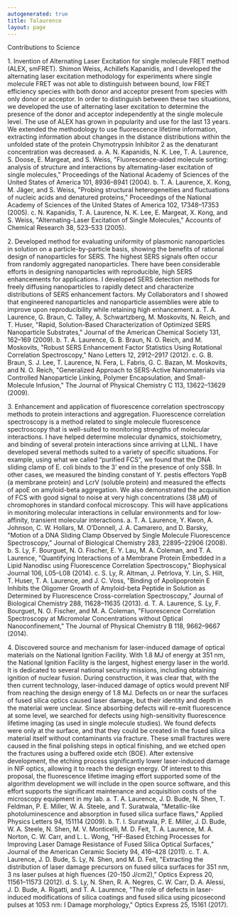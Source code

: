 ```yaml
---
autogenerated: true
title: Talaurence
layout: page
---
```


Contributions to Science

1\. Invention of Alternating Laser Excitation for single molecule FRET
method (ALEX, smFRET). Shimon Weiss, Achillefs Kapanidis, and I
developed the alternating laser excitation methodology for experiments
where single molecule FRET was not able to distinguish between bound,
low FRET efficiency species with both donor and acceptor present from
species with only donor or acceptor. In order to distinguish between
these two situations, we developed the use of alternating laser
excitation to determine the presence of the donor and acceptor
independently at the single molecule level. The use of ALEX has grown in
popularity and use for the last 13 years. We extended the methodology to
use fluorescence lifetime information, extracting information about
changes in the distance distributions within the unfolded state of the
protein Chymotrypsin Inhibitor 2 as the denaturant concentration was
decreased. a. A. N. Kapanidis, N. K. Lee, T. A. Laurence, S. Doose, E.
Margeat, and S. Weiss, "Fluorescence-aided molecule sorting: analysis of
structure and interactions by alternating-laser excitation of single
molecules," Proceedings of the National Academy of Sciences of the
United States of America 101, 8936–8941 (2004). b. T. A. Laurence, X.
Kong, M. Jäger, and S. Weiss, "Probing structural heterogeneities and
fluctuations of nucleic acids and denatured proteins," Proceedings of
the National Academy of Sciences of the United States of America 102,
17348–17353 (2005). c. N. Kapanidis, T. A. Laurence, N. K. Lee, E.
Margeat, X. Kong, and S. Weiss, "Alternating-Laser Excitation of Single
Molecules," Accounts of Chemical Research 38, 523–533 (2005).

2\. Developed method for evaluating uniformity of plasmonic
nanoparticles in solution on a particle-by-particle basis, showing the
benefits of rational design of nanoparticles for SERS. The highest SERS
signals often occur from randomly aggregated nanoparticles. There have
been considerable efforts in designing nanoparticles with reproducible,
high SERS enhancements for applications. I developed SERS detection
methods for freely diffusing nanoparticles to rapidly detect and
characterize distributions of SERS enhancement factors. My Collaborators
and I showed that engineered nanoparticles and nanoparticle assemblies
were able to improve upon reproducibility while retaining high
enhancement. a. T. A. Laurence, G. Braun, C. Talley, A. Schwartzberg, M.
Moskovits, N. Reich, and T. Huser, "Rapid, Solution-Based
Characterization of Optimized SERS Nanoparticle Substrates," Journal of
the American Chemical Society 131, 162–169 (2009). b. T. A. Laurence, G.
B. Braun, N. O. Reich, and M. Moskovits, "Robust SERS Enhancement Factor
Statistics Using Rotational Correlation Spectroscopy," Nano Letters 12,
2912–2917 (2012). c. G. B. Braun, S. J. Lee, T. Laurence, N. Fera, L.
Fabris, G. C. Bazan, M. Moskovits, and N. O. Reich, "Generalized
Approach to SERS-Active Nanomaterials via Controlled Nanoparticle
Linking, Polymer Encapsulation, and Small-Molecule Infusion," The
Journal of Physical Chemistry C 113, 13622–13629 (2009).

3\. Enhancement and application of fluorescence correlation spectroscopy
methods to protein interactions and aggregation. Fluorescence
correlation spectroscopy is a method related to single molecule
fluorescence spectroscopy that is well-suited to monitoring strengths of
molecular interactions. I have helped determine molecular dynamics,
stoichiometry, and binding of several protein interactions since
arriving at LLNL. I have developed several methods suited to a variety
of specific situations. For example, using what we called “purified
FCS”, we found that the DNA sliding clamp of E. coli binds to the 3’
end in the presence of only SSB. In other cases, we measured the binding
constant of Y. pestis effectors YopB (a membrane protein) and LcrV
(soluble protein) and measured the effects of apoE on amyloid-beta
aggregation. We also demonstrated the acquisition of FCS with good
signal to noise at very high concentrations (38 µM) of chromophores in
standard confocal microscopy. This will have applications in monitoring
molecular interactions in cellular environments and for low-affinity,
transient molecular interactions. a. T. A. Laurence, Y. Kwon, A.
Johnson, C. W. Hollars, M. O’Donnell, J. A. Camarero, and D. Barsky,
"Motion of a DNA Sliding Clamp Observed by Single Molecule Fluorescence
Spectroscopy," Journal of Biological Chemistry 283, 22895–22906 (2008).
b. S. Ly, F. Bourguet, N. O. Fischer, E. Y. Lau, M. A. Coleman, and T.
A. Laurence, "Quantifying Interactions of a Membrane Protein Embedded in
a Lipid Nanodisc using Fluorescence Correlation Spectroscopy,"
Biophysical Journal 106, L05–L08 (2014). c. S. Ly, R. Altman, J.
Petrlova, Y. Lin, S. Hilt, T. Huser, T. A. Laurence, and J. C. Voss,
"Binding of Apolipoprotein E Inhibits the Oligomer Growth of
Amyloid-beta Peptide in Solution as Determined by Fluorescence
Cross-correlation Spectroscopy," Journal of Biological Chemistry 288,
11628–11635 (2013). d. T. A. Laurence, S. Ly, F. Bourguet, N. O.
Fischer, and M. A. Coleman, "Fluorescence Correlation Spectroscopy at
Micromolar Concentrations without Optical Nanoconfinement," The Journal
of Physical Chemistry B 118, 9662–9667 (2014).

4\. Discovered source and mechanism for laser-induced damage of optical
materials on the National Ignition Facility. With 1.8 MJ of energy at
351 nm, the National Ignition Facility is the largest, highest energy
laser in the world. It is dedicated to several national security
missions, including obtaining ignition of nuclear fusion. During
construction, it was clear that, with the then current technology,
laser-induced damage of optics would prevent NIF from reaching the
design energy of 1.8 MJ. Defects on or near the surfaces of fused silica
optics caused laser damage, but their identity and depth in the material
were unclear. Since absorbing defects will re-emit fluorescence at some
level, we searched for defects using high-sensitivity fluorescence
lifetime imaging (as used in single molecule studies). We found defects
were only at the surface, and that they could be created in the fused
silica material itself without contaminants via fracture. These small
fractures were caused in the final polishing steps in optical finishing,
and we etched open the fractures using a buffered oxide etch (BOE).
After extensive development, the etching process significantly lower
laser-induced damage in NIF optics, allowing it to reach the design
energy. Of interest to this proposal, the fluorescence lifetime imaging
effort supported some of the algorithm development we will include in
the open source software, and this effort supports the significant
maintenance and acquisition costs of the microscopy equipment in my lab.
a. T. A. Laurence, J. D. Bude, N. Shen, T. Feldman, P. E. Miller, W. A.
Steele, and T. Suratwala, "Metallic-like photoluminescence and
absorption in fused silica surface flaws," Applied Physics Letters 94,
151114 (2009). b. T. I. Suratwala, P. E. Miller, J. D. Bude, W. A.
Steele, N. Shen, M. V. Monticelli, M. D. Feit, T. A. Laurence, M. A.
Norton, C. W. Carr, and L. L. Wong, "HF-Based Etching Processes for
Improving Laser Damage Resistance of Fused Silica Optical Surfaces,"
Journal of the American Ceramic Society 94, 416–428 (2011). c. T. A.
Laurence, J. D. Bude, S. Ly, N. Shen, and M. D. Feit, "Extracting the
distribution of laser damage precursors on fused silica surfaces for 351
nm, 3 ns laser pulses at high fluences (20-150 J/cm2)," Optics Express
20, 11561–11573 (2012). d. S. Ly, N. Shen, R. A. Negres, C. W. Carr, D.
A. Alessi, J. D. Bude, A. Rigatti, and T. A. Laurence, "The role of
defects in laser-induced modifications of silica coatings and fused
silica using picosecond pulses at 1053 nm: I Damage morphology," Optics
Express 25, 15161 (2017).

